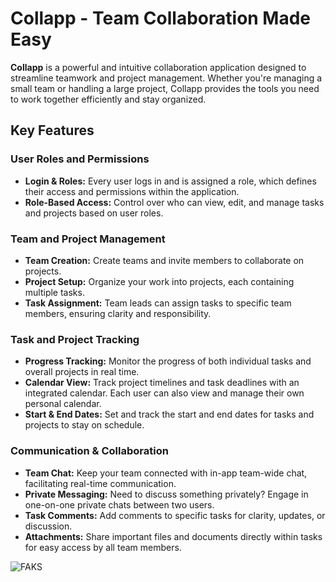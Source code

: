# Collapp - Team Collaboration Made Easy

**Collapp** is a powerful and intuitive collaboration application designed to streamline teamwork and project management. Whether you're managing a small team or handling a large project, Collapp provides the tools you need to work together efficiently and stay organized.

## Key Features

### User Roles and Permissions
- **Login & Roles:** Every user logs in and is assigned a role, which defines their access and permissions within the application.
- **Role-Based Access:** Control over who can view, edit, and manage tasks and projects based on user roles.

### Team and Project Management
- **Team Creation:** Create teams and invite members to collaborate on projects.
- **Project Setup:** Organize your work into projects, each containing multiple tasks.
- **Task Assignment:** Team leads can assign tasks to specific team members, ensuring clarity and responsibility.

### Task and Project Tracking
- **Progress Tracking:** Monitor the progress of both individual tasks and overall projects in real time.
- **Calendar View:** Track project timelines and task deadlines with an integrated calendar. Each user can also view and manage their own personal calendar.
- **Start & End Dates:** Set and track the start and end dates for tasks and projects to stay on schedule.

### Communication & Collaboration
- **Team Chat:** Keep your team connected with in-app team-wide chat, facilitating real-time communication.
- **Private Messaging:** Need to discuss something privately? Engage in one-on-one private chats between two users.
- **Task Comments:** Add comments to specific tasks for clarity, updates, or discussion.
- **Attachments:** Share important files and documents directly within tasks for easy access by all team members.



![FAKS](https://github.com/user-attachments/assets/b051ef3a-a68b-4fab-b87b-d2646f5c4602)
